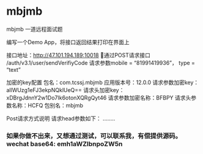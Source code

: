 # mbjmb
mbjmb 一道远程面试题

编写一个Demo App，将接口返回结果打印在界面上

接口地址：http://47.101.194.189:10018
通过POST请求接口  /auth/v3.1/user/sendVerifiyCode
    请求参数mobile = “81991419936”， type = “text”



加密的key配置
包名：com.tcssj.mbjmb
应用版本号：12.0.0
请求参数加密key：allWUzg1eFJ3ekpNQklUeQ==
请求头加密key：xDBrgJdnnY2w1Do7Ik6otonXQRgQyt46
请求参数加密名称：BFBPY
请求头参数名称：HCFQ
包别名：mbjmb

Post请求方式说明
请求head参数如下：
........

### 如果你做不出来，又想通过测试，可以联系我，有偿提供源码。 wechat base64: emh1aWZlbnpoZW5n
